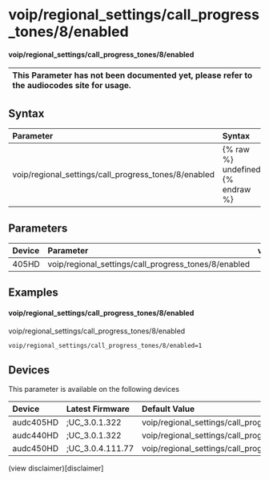﻿---
description: voip/regional_settings/call_progress_tones/8/enabled
search: false
---

# voip/regional_settings/call_progress_tones/8/enabled

#### voip/regional_settings/call_progress_tones/8/enabled


| This Parameter has not been documented yet, please refer to the audiocodes site for usage.  |
| :--- |

## Syntax
| Parameter | Syntax |
| :--- | :--- |
|voip/regional_settings/call_progress_tones/8/enabled | {% raw %} undefined {% endraw %} |

## Parameters
|Device|Parameter|value|Description|
|:---|:---|:---|:---|
| 405HD | voip/regional_settings/call_progress_tones/8/enabled |  |  |

## Examples
#### voip/regional_settings/call_progress_tones/8/enabled

voip/regional_settings/call_progress_tones/8/enabled

```
voip/regional_settings/call_progress_tones/8/enabled=1
```

## Devices
This parameter is available on the following devices

| Device | Latest Firmware | Default Value |
|:---|:---|:---|
| audc405HD | ;UC_3.0.1.322 | voip/regional_settings/call_progress_tones/8/enabled=1 
| audc440HD | ;UC_3.0.1.322 | voip/regional_settings/call_progress_tones/8/enabled=1 
| audc450HD | ;UC_3.0.4.111.77 | voip/regional_settings/call_progress_tones/8/enabled=1 

(view disclaimer)[disclaimer]
